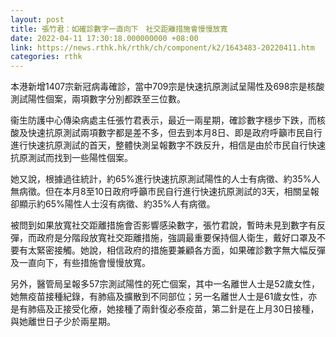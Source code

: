 ```yaml
---
layout: post
title: 張竹君：如確診數字一直向下　社交距離措施會慢慢放寬
date: 2022-04-11 17:30:18.000000000 +08:00
link: https://news.rthk.hk/rthk/ch/component/k2/1643483-20220411.htm
categories: rthk
---
```


本港新增1407宗新冠病毒確診，當中709宗是快速抗原測試呈陽性及698宗是核酸測試陽性個案，兩項數字分別都跌至三位數。

衞生防護中心傳染病處主任張竹君表示，最近一兩星期，確診數字穩步下跌，而核酸及快速抗原測試兩項數字都是差不多，但去到本月8日、即是政府呼籲市民自行進行快速抗原測試的首天，整體快測呈報數字不跌反升，相信是由於市民自行快速抗原測試而找到一些陽性個案。

她又說，根據過往統計，約65%進行快速抗原測試陽性的人士有病徵、約35%人無病徵。但在本月8至10日政府呼籲市民自行進行快速抗原測試的3天，相關呈報卻顯示約65%陽性人士沒有病徵、約35%人有病徵。

被問到如果放寬社交距離措施會否影響感染數字，張竹君說，暫時未見到數字有反彈，而政府是分階段放寬社交距離措施，強調最重要保持個人衛生，戴好口罩及不要有太緊密接觸。她說，相信政府的措施要兼顧各方面，如果確診數字無大幅反彈及一直向下，有些措施會慢慢放寬。

另外，醫管局呈報多57宗測試陽性的死亡個案，其中一名離世人士是52歲女性，她無疫苗接種紀錄，有肺癌及擴散到不同部位；另一名離世人士是61歲女性，亦是有肺癌及正接受化療，她接種了兩針復必泰疫苗，第二針是在上月30日接種，與她離世日子少於兩星期。
